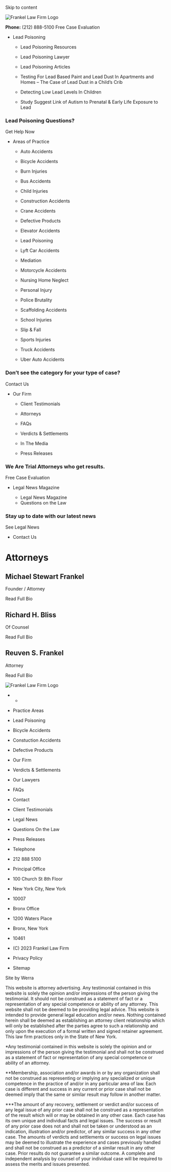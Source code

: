 Skip to content

![Frankel Law Firm Logo](/wp-content/uploads/2017/09/frankel-logo.svg)

**Phone:** (212) 888-5100  Free Case Evaluation

  * Lead Poisoning

    * Lead Poisoning Resources
    * Lead Poisoning Lawyer 

    * Lead Poisoning Articles
    * Testing For Lead Based Paint and Lead Dust In Apartments and Homes – The Case of Lead Dust in a Child’s Crib 
    * Detecting Low Lead Levels In Children 
    * Study Suggest Link of Autism to Prenatal & Early Life Exposure to Lead 

###  Lead Poisoning Questions?

Get Help Now

  * Areas of Practice

    * Auto Accidents 
    * Bicycle Accidents 
    * Burn Injuries 
    * Bus Accidents 
    * Child Injuries 
    * Construction Accidents 
    * Crane Accidents 
    * Defective Products 
    * Elevator Accidents 
    * Lead Poisoning 
    * Lyft Car Accidents 

    * Mediation 
    * Motorcycle Accidents 
    * Nursing Home Neglect 
    * Personal Injury 
    * Police Brutality 
    * Scaffolding Accidents 
    * School Injuries 
    * Slip & Fall 
    * Sports Injuries 
    * Truck Accidents 
    * Uber Auto Accidents 

###  Don’t see the category for your type of case?

Contact Us

  * Our Firm

    * Client Testimonials 
    * Attorneys 
    * FAQs 

    * Verdicts & Settlements 
    * In The Media 
    * Press Releases 

###  We Are Trial Attorneys who get results.

Free Case Evaluation

  * Legal News Magazine

    * Legal News Magazine 
    * Questions on the Law 

###  Stay up to date with our latest news

See Legal News

  * Contact Us

#  Attorneys

##  Michael Stewart Frankel

Founder / Attorney

Read Full Bio

##  Richard H. Bliss

Of Counsel

Read Full Bio

##  Reuven S. Frankel

Attorney

Read Full Bio

![Frankel Law Firm Logo](/wp-content/uploads/2017/07/frankel-logo-white.svg)

  *   * 

  * Practice Areas 
  * Lead Poisoning
  * Bicycle Accidents
  * Constuction Accidents
  * Defective Products 

  * Our Firm 
  * Verdicts & Settlements
  * Our Lawyers
  * FAQs
  * Contact

  * Client Testimonials 
  * Legal News 
  * Questions On the Law
  * Press Releases

  * Telephone
  * 212 888 5100

  * Principal Office
  * 100 Church St 8th Floor
  * New York City, New York
  * 10007

  * Bronx Office
  * 1200 Waters Place
  * Bronx, New York
  * 10461

  * (C) 2023 Frankel Law Firm
  * Privacy Policy
  * Sitemap

Site by Werra

This website is attorney advertising. Any testimonial contained in this
website is solely the opinion and/or impressions of the person giving the
testimonial. It should not be construed as a statement of fact or a
representation of any special competence or ability of any attorney. This
website shall not be deemed to be providing legal advice. This website is
intended to provide general legal education and/or news. Nothing contained
herein shall be deemed as establishing an attorney client relationship which
will only be established after the parties agree to such a relationship and
only upon the execution of a formal written and signed retainer agreement.
This law firm practices only in the State of New York.

*Any testimonial contained in this website is solely the opinion and or impressions of the person giving the testimonial and shall not be construed as a statement of fact or representation of any special competence or ability of an attorney.

**Membership, association and/or awards in or by any organization shall not be
construed as representing or implying any specialized or unique competence in
the practice of and/or in any particular area of law. Each case is different
and success in any current or prior case shall not be deemed imply that the
same or similar result may follow in another matter.

***The amount of any recovery, settlement or verdict and/or success of any
legal issue of any prior case shall not be construed as a representation of
the result which will or may be obtained in any other case. Each case has its
own unique and individual facts and legal issues. The success or result of any
prior case does not and shall not be taken or understood as an indication,
illustration and/or predictor, of any similar success in any other case. The
amounts of verdicts and settlements or success on legal issues may be deemed
to illustrate the experience and cases previously handled and shall not be
construed as a predictor of a similar result in any other case. Prior results
do not guarantee a similar outcome. A complete and independent analysis by
counsel of your individual case will be required to assess the merits and
issues presented.


